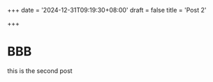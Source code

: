 +++
date = '2024-12-31T09:19:30+08:00'
draft = false
title = 'Post 2'

+++



# BBB

this is the second post
